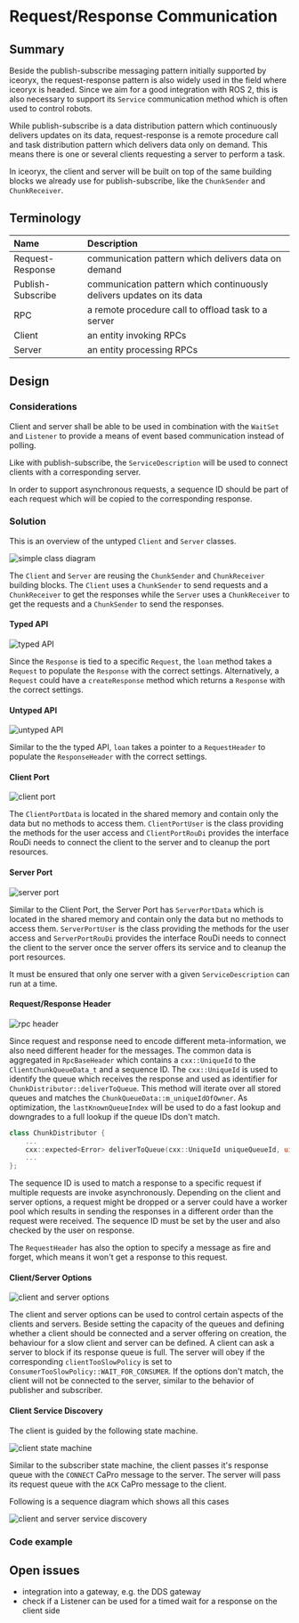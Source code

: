 # Request/Response Communication

## Summary

Beside the publish-subscribe messaging pattern initially supported by iceoryx,
the request-response pattern is also widely used in the field where iceoryx is headed.
Since we aim for a good integration with ROS 2, this is also necessary to support its
`Service` communication method which is often used to control robots.

While publish-subscribe is a data distribution pattern which continuously delivers
updates on its data, request-response is a remote procedure call and task distribution pattern
which delivers data only on demand. This means there is one or several clients
requesting a server to perform a task.

In iceoryx, the client and server will be built on top of the same building blocks
we already use for publish-subscribe, like the `ChunkSender` and `ChunkReceiver`.

## Terminology

| Name              | Description                                              |
| :---------------- | :------------------------------------------------------- |
| Request-Response  | communication pattern which delivers data on demand      |
| Publish-Subscribe | communication pattern which continuously delivers updates on its data |
| RPC               | a remote procedure call to offload task to a server      |
| Client            | an entity invoking RPCs                                  |
| Server            | an entity processing RPCs                                |

## Design

### Considerations

Client and server shall be able to be used in combination with the `WaitSet` and `Listener`
to provide a means of event based communication instead of polling.

Like with publish-subscribe, the `ServiceDescription` will be used to connect clients with a corresponding server.

In order to support asynchronous requests, a sequence ID should be part of each request which will be copied to the corresponding response.

### Solution

This is an overview of the untyped `Client` and `Server` classes.

![simple class diagram](overview_class.svg)

The `Client` and `Server` are reusing the `ChunkSender` and `ChunkReceiver` building blocks. The `Client` uses a `ChunkSender` to send requests and a `ChunkReceiver` to get the responses while the `Server` uses a `ChunkReceiver` to get the requests and a `ChunkSender` to send the responses.

#### Typed API

![typed API](typed_api.svg)

Since the `Response` is tied to a specific `Request`, the `loan` method takes a `Request` to populate the `Response` with the correct settings.
Alternatively, a `Request` could have a `createResponse` method which returns a `Response` with the correct settings.

#### Untyped API

![untyped API](untyped_api.svg)

Similar to the the typed API, `loan` takes a pointer to a `RequestHeader` to populate the `ResponseHeader` with the correct settings.

#### Client Port

![client port](client_port.svg)

The `ClientPortData` is located in the shared memory and contain only the data but no methods to access them.
`ClientPortUser` is the class providing the methods for the user access and `ClientPortRouDi` provides the
interface RouDi needs to connect the client to the server and to cleanup the port resources.

#### Server Port

![server port](server_port.svg)

Similar to the Client Port, the Server Port has `ServerPortData` which is located in the shared memory and contain only the data but no methods to access them.
`ServerPortUser` is the class providing the methods for the user access and `ServerPortRouDi` provides the
interface RouDi needs to connect the client to the server once the server offers its service and to cleanup the port resources.

It must be ensured that only one server with a given `ServiceDescription` can run at a time.

#### Request/Response Header

![rpc header](request_response_header.svg)

Since request and response need to encode different meta-information, we also need different header for the messages.
The common data is aggregated in `RpcBaseHeader` which contains a `cxx::UniqueId` to the `ClientChunkQueueData_t` and a sequence ID.
The `cxx::UniqueId` is used to identify the queue which receives the response and used as identifier for `ChunkDistributor::deliverToQueue`.
This method will iterate over all stored queues and matches the `ChunkQueueData::m_uniqueIdOfOwner`.
As optimization, the `lastKnownQueueIndex` will be used to do a fast lookup and downgrades to a full lookup if the queue IDs don't match.
```cpp
class ChunkDistributor {
    ...
    cxx::expected<Error> deliverToQueue(cxx::UniqueId uniqueQueueId, uint32_t lastKnownQueueIndex, mepoo::SharedChunk chunk);
    ...
};
```

The sequence ID is used to match a response to a specific request if multiple requests are invoke asynchronously.
Depending on the client and server options, a request might be dropped or a server could have a worker pool
which results in sending the responses in a different order than the request were received.
The sequence ID must be set by the user and also checked by the user on response.

The `RequestHeader` has also the option to specify a message as fire and forget, which means it won't get a response to this request.

#### Client/Server Options

![client and server options](client_and_server_options.svg)

The client and server options can be used to control certain aspects of the clients and servers.
Beside setting the capacity of the queues and defining whether a client should be connected and a server offering on creation,
the behaviour for a slow client and server can be defined.
A client can ask a server to block if its response queue is full.
The server will obey if the corresponding `clientTooSlowPolicy` is set to `ConsumerTooSlowPolicy::WAIT_FOR_CONSUMER`.
If the options don't match, the client will not be connected to the server, similar to the behavior of publisher and subscriber.

#### Client Service Discovery

The client is guided by the following state machine.

![client state machine](client_state_machine.svg)

Similar to the subscriber state machine, the client passes it's response queue with the `CONNECT` CaPro message to the server.
The server will pass its request queue with the `ACK` CaPro message to the client.

Following is a sequence diagram which shows all this cases

![client and server service discovery](client_and_server_service_discovery.svg)

### Code example

## Open issues

- integration into a gateway, e.g. the DDS gateway
- check if a Listener can be used for a timed wait for a response on the client side
